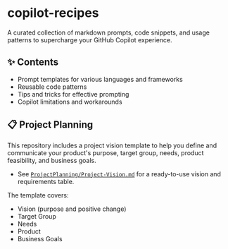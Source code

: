 # copilot-recipes
A curated collection of markdown prompts, code snippets, and usage patterns to supercharge your GitHub Copilot experience.

## ✨ Contents

- Prompt templates for various languages and frameworks
- Reusable code patterns
- Tips and tricks for effective prompting
- Copilot limitations and workarounds

## 📋 Project Planning

This repository includes a project vision template to help you define and communicate your product's purpose, target group, needs, product feasibility, and business goals.

- See [`ProjectPlanning/Project-Vision.md`](ProjectPlanning/Project-Vision.md) for a ready-to-use vision and requirements table.

The template covers:

- Vision (purpose and positive change)
- Target Group
- Needs
- Product
- Business Goals
